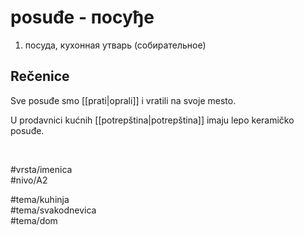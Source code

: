 # posuđe - посуђе

1. посуда, кухонная утварь (собирательное)

## Rečenice

Sve posuđe smo [[prati|oprali]] i vratili na svoje mesto.

U prodavnici kućnih [[potrepština|potrepština]] imaju lepo keramičko posuđe.

<br>

#vrsta/imenica  
#nivo/A2  

#tema/kuhinja  
#tema/svakodnevica  
#tema/dom  
